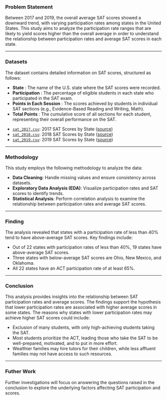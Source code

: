### Problem Statement

Between 2017 and 2019, the overall average SAT scores showed a downward trend, with varying participation rates among states in the United States. This study aims to analyze the participation rate ranges that are likely to yield scores higher than the overall average in order to understand the relationship between participation rates and average SAT scores in each state.

---

### Datasets

The dataset contains detailed information on SAT scores, structured as follows:

- **State** : The name of the U.S. state where the SAT scores were recorded.
- **Participation** : The percentage of eligible students in each state who participated in the SAT exam.
- **Points in Each Session** : The scores achieved by students in individual SAT sections (e.g., Evidence-Based Reading and Writing, Math).
- **Total Points** : The cumulative score of all sections for each student, representing their overall performance on the SAT.

* [`sat_2017.csv`](./ata/sat_2017.csv): 2017 SAT Scores by State ([source](https://blog.collegevine.com/here-are-the-average-sat-scores-by-state/))
* [`sat_2018.csv`](./data/sat_2018.csv): 2018 SAT Scores by State ([source](https://blog.collegevine.com/here-are-the-average-sat-scores-by-state/))
* [`sat_2019.csv`](./data/sat_2019.csv): 2019 SAT Scores by State ([source](https://blog.prepscholar.com/average-sat-scores-by-state-most-recent))

---

### Methodology

This study employs the following methodology to analyze the data:
- **Data Cleaning**: Handle missing values and ensure consistency across datasets.
- **Exploratory Data Analysis (EDA)**: Visualize participation rates and SAT scores to identify trends.
- **Statistical Analysis**: Perform correlation analysis to examine the relationship between participation rates and average SAT scores.
  
---

### Finding 

The analysis revealed that states with a participation rate of less than 40% tend to have above-average SAT scores. Key findings include:
- Out of 22 states with participation rates of less than 40%, 19 states have above-average SAT scores.
- Three states with below-average SAT scores are Ohio, New Mexico, and Oklahoma.
- All 22 states have an ACT participation rate of at least 65%.

---

### Conclusion

This analysis provides insights into the relationship between SAT participation rates and average scores. The findings support the hypothesis that lower participation rates are associated with higher average scores in some states. The reasons why states with lower participation rates may achieve higher SAT scores could include:
- Exclusion of many students, with only high-achieving students taking the SAT.
- Most students prioritize the ACT, leading those who take the SAT to be well-prepared, motivated, and to put in more effort.
- Wealthier families may hire tutors for their children, while less affluent families may not have access to such resources.

---

### Futher Work

Further investigations will focus on answering the questions raised in the conclusion to explore the underlying factors affecting SAT participation and scores.
